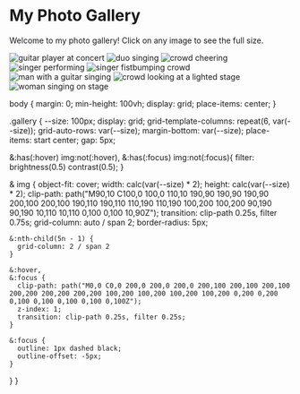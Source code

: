# My Photo Gallery

Welcome to my photo gallery! Click on any image to see the full size.

<article class="gallery">
  <img src="https://assets.codepen.io/1506195/unsplash-music-0.avif" alt="guitar player at concert" />
  <img src="https://assets.codepen.io/1506195/unsplash-music-1.avif" alt="duo singing" />
  <img src="https://assets.codepen.io/1506195/unsplash-music-2.avif" alt="crowd cheering" />
  <img src="https://assets.codepen.io/1506195/unsplash-music-3.avif" alt="singer performing" />
  <img src="https://assets.codepen.io/1506195/unsplash-music-4.avif" alt="singer fistbumping crowd" />
  <img src="https://assets.codepen.io/1506195/unsplash-music-5.avif" alt="man with a guitar singing" />
  <img src="https://assets.codepen.io/1506195/unsplash-music-6.avif" alt="crowd looking at a lighted stage" />
  <img src="https://assets.codepen.io/1506195/unsplash-music-7.avif" alt="woman singing on stage" />
</article>

body {
  margin: 0;
  min-height: 100vh;
  display: grid;
  place-items: center;
}

.gallery {
  --size: 100px;
  display: grid;
  grid-template-columns: repeat(6, var(--size));
  grid-auto-rows: var(--size);
  margin-bottom: var(--size);
  place-items: start center;
  gap: 5px;
  
  &:has(:hover) img:not(:hover),
  &:has(:focus) img:not(:focus){
    filter: brightness(0.5) contrast(0.5);
  }

  & img {
    object-fit: cover;
    width: calc(var(--size) * 2);
    height: calc(var(--size) * 2);
    clip-path: path("M90,10 C100,0 100,0 110,10 190,90 190,90 190,90 200,100 200,100 190,110 190,110 110,190 110,190 100,200 100,200 90,190 90,190 10,110 10,110 0,100 0,100 10,90Z");
    transition: clip-path 0.25s, filter 0.75s;
    grid-column: auto / span 2;
    border-radius: 5px;

    &:nth-child(5n - 1) { 
      grid-column: 2 / span 2 
    }

    &:hover,
    &:focus {
      clip-path: path("M0,0 C0,0 200,0 200,0 200,0 200,100 200,100 200,100 200,200 200,200 200,200 100,200 100,200 100,200 100,200 0,200 0,200 0,100 0,100 0,100 0,100 0,100Z");
      z-index: 1;
      transition: clip-path 0.25s, filter 0.25s;
    }
    
    &:focus {
      outline: 1px dashed black;
      outline-offset: -5px;
    }
  }
}
